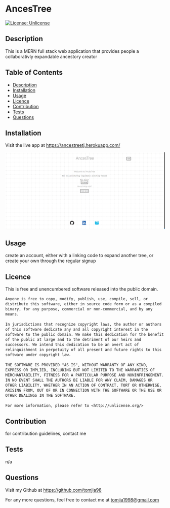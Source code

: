 # AncesTree

[![License: Unlicense](https://img.shields.io/badge/license-Unlicense-blue.svg)](http://unlicense.org/)

## Description

This is a MERN full stack web application that provides people a collaborativly expandable ancestory creator

## Table of Contents

- [Description](#description)
- [Installation](#installation)
- [Usage](#usage)
- [Licence](#licence)
- [Contribution](#contribution)
- [Tests](#tests)
- [Questions](#questions)

## Installation

Visit the live app at https://ancestreetj.herokuapp.com/

![alt text](./client/src/assets/ancestree.png)

## Usage

create an account, either with a linking code to expand another tree, or create your own through the regular signup

## Licence

This is free and unencumbered software released into the public domain.

    Anyone is free to copy, modify, publish, use, compile, sell, or
    distribute this software, either in source code form or as a compiled
    binary, for any purpose, commercial or non-commercial, and by any
    means.

    In jurisdictions that recognize copyright laws, the author or authors
    of this software dedicate any and all copyright interest in the
    software to the public domain. We make this dedication for the benefit
    of the public at large and to the detriment of our heirs and
    successors. We intend this dedication to be an overt act of
    relinquishment in perpetuity of all present and future rights to this
    software under copyright law.

    THE SOFTWARE IS PROVIDED "AS IS", WITHOUT WARRANTY OF ANY KIND,
    EXPRESS OR IMPLIED, INCLUDING BUT NOT LIMITED TO THE WARRANTIES OF
    MERCHANTABILITY, FITNESS FOR A PARTICULAR PURPOSE AND NONINFRINGEMENT.
    IN NO EVENT SHALL THE AUTHORS BE LIABLE FOR ANY CLAIM, DAMAGES OR
    OTHER LIABILITY, WHETHER IN AN ACTION OF CONTRACT, TORT OR OTHERWISE,
    ARISING FROM, OUT OF OR IN CONNECTION WITH THE SOFTWARE OR THE USE OR
    OTHER DEALINGS IN THE SOFTWARE.

    For more information, please refer to <http://unlicense.org/>

## Contribution

for contribution guidelines, contact me

## Tests

n/a

## Questions

Visit my Github at
https://github.com/tomjia98

For any more questions, feel free to contact me at tomjia1998@gmail.com
